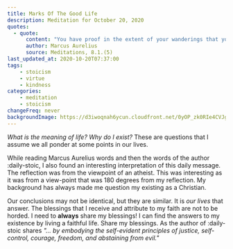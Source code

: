 ```yaml
---
title: Marks Of The Good Life
description: Meditation for October 20, 2020
quotes: 
  - quote:
      content: "You have proof in the extent of your wanderings that you never found the art of living anywhere—not in logic, nor in wealth, fame, or in any indulgence. Nowhere. Where is it then? In doing what human nature demands. How is a person to do this? By having principles be the source of desire and action. What principles? Those to do with good and evil, indeed in the belief that there is no good for a human being except what creates justice, self-control, courage and freedom, and nothing evil except what destroys these things."
      author: Marcus Aurelius
      source: Meditations, 8.1.(5)
last_updated_at: 2020-10-20T07:37:00
tags:
    - stoicism
    - virtue
    - kindness
categories:
    - meditation
    - stoicism
changeFreq: never
backgroundImage: https://d3iwoqnah6ycun.cloudfront.net/0yOP_zk0RIe4CVJgQcjiUQ.jpg
---
```


*What is the meaning of life? Why do I exist?* These are questions that I assume we all ponder at some points  in our 
lives. 

While reading Marcus Aurelius words and then the words of the author :daily-stoic, I also found an interesting 
interpretation of this daily message. The reflection was from the viewpoint of an atheist. This was interesting as it 
was from a view-point that was 180 degrees from my reflection. My background has always made me question my existing as
a Christian.

Our conclusions may not be identical, but they are similar. It is *our lives* that answer. The blessings that I receive 
and attribute to my faith are not to be horded. I need to **always** share my blessings! I can find the answers to my 
existence by living a faithful life. Share my blessings. As the author of :daily-stoic shares *"… by embodying the 
self-evident principles of justice, self-control, courage, freedom, and abstaining from evil."*  
